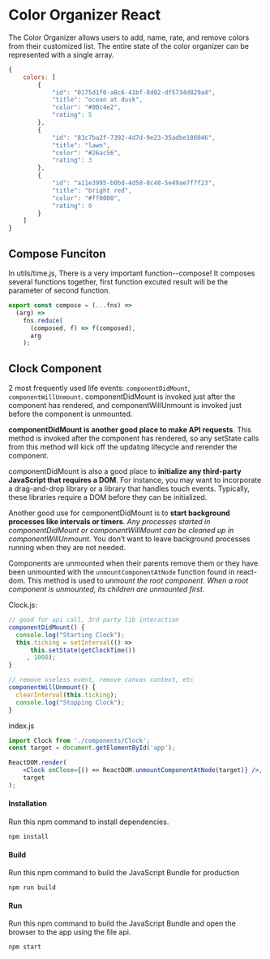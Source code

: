 # Color Organizer React

The Color Organizer allows users to add, name, rate, and remove colors from their customized list. The entire state of 
the color organizer can be represented with a single array. 

```javascript
{
    colors: [
        {
            "id": "0175d1f0-a8c6-41bf-8d02-df5734d829a4",
            "title": "ocean at dusk",
            "color": "#00c4e2",
            "rating": 5
        },
        {
            "id": "83c7ba2f-7392-4d7d-9e23-35adbe186046",
            "title": "lawn",
            "color": "#26ac56",
            "rating": 3
        },
        {
            "id": "a11e3995-b0bd-4d58-8c48-5e49ae7f7f23",
            "title": "bright red",
            "color": "#ff0000",
            "rating": 0
        }
    ]
}
```

## Compose Funciton

In utils/time.js, There is a very important function--compose! It composes several functions together, first function excuted result will be the parameter of second function.  

```javascript
export const compose = (...fns) =>
  (arg) =>
    fns.reduce(
      (composed, f) => f(composed),
      arg
    );
```

## Clock Component

2 most frequently used life events: `componentDidMount`, `componentWillUnmount`. componentDidMount is invoked just after the component has rendered, and componentWillUnmount is invoked just before the component is unmounted.

**componentDidMount is another good place to make API requests**. This method is invoked after the component has rendered, so any setState calls from this method will kick off the updating lifecycle and rerender the component.

componentDidMount is also a good place to **initialize any third-party JavaScript that requires a DOM**. For instance, you may want to incorporate a drag-and-drop library or a library that handles touch events. Typically, these libraries require a DOM before they can be initialized.

Another good use for componentDidMount is to **start background processes like intervals or timers**. _Any processes started in componentDidMount or componentWillMount can be cleaned up in componentWillUnmount._ You don’t want to leave background processes running when they are not needed.

Components are unmounted when their parents remove them or they have been unmounted with the `unmountComponentAtNode` function found in react-dom. This method is used to _unmount the root component. When a root component is unmounted, its children are unmounted first_.

Clock.js:

```javascript
// good for api call, 3rd party lib interaction
componentDidMount() {
  console.log("Starting Clock");
  this.ticking = setInterval(() =>
      this.setState(getClockTime())
     , 1000);
}

// remove useless event, remove canvas context, etc
componentWillUnmount() {
  clearInterval(this.ticking);
  console.log("Stopping Clock");
}
```

index.js

```jsx
import Clock from './components/Clock';
const target = document.getElementById('app');

ReactDOM.render(
    <Clock onClose={() => ReactDOM.unmountComponentAtNode(target)} />,
    target
);
```

#### Installation
Run this npm command to install dependencies.
```
npm install
```

#### Build
Run this npm command to build the JavaScript Bundle for production
```
npm run build
```

#### Run
Run this npm command to build the JavaScript Bundle and open the browser to the app using the file api.
```
npm start
```
